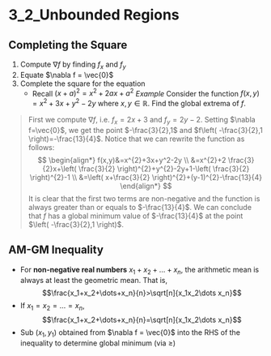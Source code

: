 # 3_2_Unbounded Regions

## Completing the Square

1. Compute $\nabla f$ by finding $f_x$ and $f_y$
2. Equate $\nabla f = \vec{0}$
3. Complete the square for the equation
    - Recall $(x+a)^2 = x^2 + 2ax + a^2$
*Example*
Consider the function $f(x,y)=x^2+3x+y^2-2y$ where $x,y ∈ \mathbb{R}$. Find the global extrema of $f$.

> First we compute $\nabla f$, i.e. $f_{x}=2x+3$ and $f_{y}=2y-2$. Setting $\nabla f=\vec{0}$, we get the point $-\frac{3}{2},1$ and $f\left( -\frac{3}{2},1 \right)=-\frac{13}{4}$.
> Notice that we can rewrite the function as follows:
$$
\begin{align*}
f(x,y)&=x^{2}+3x+y^2-2y \\
&=x^{2}+2 \frac{3}{2}x+\left( \frac{3}{2} \right)^{2}+y^{2}-2y+1-\left( \frac{3}{2} \right)^{2}-1 \\
&=\left( x+\frac{3}{2} \right)^{2}+(y-1)^{2}-\frac{13}{4}
\end{align*}
$$
> It is clear that the first two terms are non-negative and the function is always greater than or equals to $-\frac{13}{4}$.
> We can conclude that $f$ has a global minimum value of $-\frac{13}{4}$ at the point $\left( -\frac{3}{2},1 \right)$.

## AM-GM Inequality

- For **non-negative real numbers** $x_1+x_2+\dots+x_n$, the arithmetic mean is always at least the geometric mean. That is,
$$\frac{x_1+x_2+\dots+x_n}{n}>\sqrt[n]{x_1x_2\dots x_n}$$
- If $x_1=x_2=\dots=x_n$,
$$\frac{x_1+x_2+\dots+x_n}{n}=\sqrt[n]{x_1x_2\dots x_n}$$
- Sub $(x_1, y_1)$ obtained from $\nabla f = \vec{0}$ into the RHS of the inequality to determine global minimum (via ≥)
